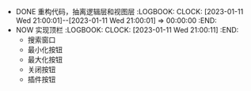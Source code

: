 - DONE 重构代码，抽离逻辑层和视图层
  :LOGBOOK:
  CLOCK: [2023-01-11 Wed 21:00:01]--[2023-01-11 Wed 21:00:01] =>  00:00:00
  :END:
- NOW 实现顶栏
  :LOGBOOK:
  CLOCK: [2023-01-11 Wed 21:00:11]
  :END:
	- 搜索窗口
	- 最小化按钮
	- 最大化按钮
	- 关闭按钮
	- 插件按钮